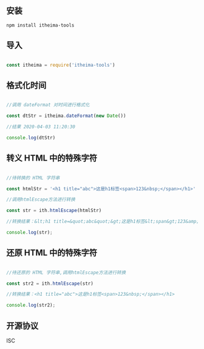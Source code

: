 ## 安装

```
npm install itheima-tools

```
## 导入

```js

const itheima = require('itheima-tools')

```

## 格式化时间

```js

//调用 dateFormat 对时间进行格式化

const dtStr = itheima.dateFormat(new Date())

//结果 2020-04-03 11:20:30

console.log(dtStr)

```
## 转义 HTML 中的特殊字符

```js

//待转换的 HTML 字符串

const htmlStr = '<h1 title="abc">这是h1标签<span>123&nbsp;</span></h1>'

//调用htmlEscape方法进行转换

const str = ith.htmlEscape(htmlStr)

//转换结果：&lt;h1 title=&quot;abc&quot;&gt;这是h1标签&lt;span&gt;123&amp;nbsp;&lt;/span&gt;&lt;/h1&gt;

console.log(str);

```

## 还原 HTML 中的特殊字符

```js

//待还原的 HTML 字符串,调用htmlEscape方法进行转换

const str2 = ith.htmlEscape(str)

//转换结果：<h1 title="abc">这是h1标签<span>123&nbsp;</span></h1>

console.log(str2);

```

## 开源协议
ISC